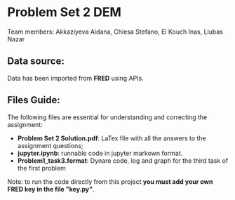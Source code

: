 # Problem Set 2 DEM
Team members: Akkaziyeva Aidana, Chiesa Stefano, El Kouch Inas, Liubas Nazar
## Data source:
Data has been imported from **FRED** using APIs.
## Files Guide:
The following files are essential for understanding and correcting the assignment:
- **Problem Set 2 Solution.pdf**: LaTex file with all the answers to the assignment questions;
- **jupyter.ipynb**: runnable code in jupyter markown format.
- **Problem1_task3.format**: Dynare code, log and graph for the third task of the first problem

Note: to run the code directly from this project **you must add your own FRED key in the file "key.py"**.


